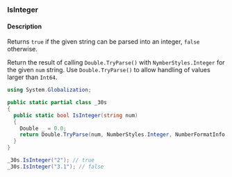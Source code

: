 ### IsInteger

#### Description
Returns `true` if the given string can be parsed into an integer, `false` otherwise.

Return the result of calling `Double.TryParse()` with `NymberStyles.Integer` for the given `num` string.
Use `Double.TryParse()` to allow handling of values larger than `Int64`.

```csharp
using System.Globalization;

public static partial class _30s 
{
  public static bool IsInteger(string num) 
  {
    Double _ = 0.0;
    return Double.TryParse(num, NumberStyles.Integer, NumberFormatInfo.CurrentInfo, out _);
  }
}
```

```csharp
_30s.IsInteger("2"); // true
_30s.IsInteger("3.1"); // false
```
